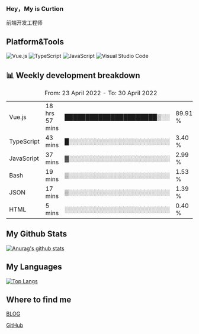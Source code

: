 ### Hey，My is Curtion
前端开发工程师
## Platform&Tools

![Vue.js](https://img.shields.io/badge/-Vue.js-4FC08D?style=flat-square&logo=Vue.js&logoColor=white)
![TypeScript](https://img.shields.io/badge/-TypeScript-007ACC?style=flat-square&logo=typescript&logoColor=white)
![JavaScript](https://img.shields.io/badge/-JavaScript-F7DF1E?style=flat-square&logo=javascript&logoColor=black)
![Visual Studio Code](https://img.shields.io/badge/-VSCode-007ACC?style=flat-square&logo=Visual-Studio-Code&logoColor=white)

## 📊 Weekly development breakdown

<!--START_SECTION:waka-->

<table><caption>From: 23 April 2022 - To: 30 April 2022</caption><tr><td>Vue.js</td><td>18 hrs 57 mins</td><td>██████████████████████▒░░</td><td>89.91 %</td></tr><tr><td>TypeScript</td><td>43 mins</td><td>█░░░░░░░░░░░░░░░░░░░░░░░░</td><td>3.40 %</td></tr><tr><td>JavaScript</td><td>37 mins</td><td>▓░░░░░░░░░░░░░░░░░░░░░░░░</td><td>2.99 %</td></tr><tr><td>Bash</td><td>19 mins</td><td>▒░░░░░░░░░░░░░░░░░░░░░░░░</td><td>1.53 %</td></tr><tr><td>JSON</td><td>17 mins</td><td>▒░░░░░░░░░░░░░░░░░░░░░░░░</td><td>1.39 %</td></tr><tr><td>HTML</td><td>5 mins</td><td>░░░░░░░░░░░░░░░░░░░░░░░░░</td><td>0.40 %</td></tr></table>

<!--END_SECTION:waka-->

## My Github Stats

[![Anurag's github stats](https://github-readme-stats.vercel.app/api?username=curtion&count_private=true&show_icons=true&theme=onedark)](https://github.com/anuraghazra/github-readme-stats)

## My Languages

[![Top Langs](https://github-readme-stats.vercel.app/api/top-langs/?username=curtion&layout=compact)](https://github.com/anuraghazra/github-readme-stats)

## Where to find me

[BLOG](https://blog.3gxk.net)

[GitHub](https://github.com/Curtion)
